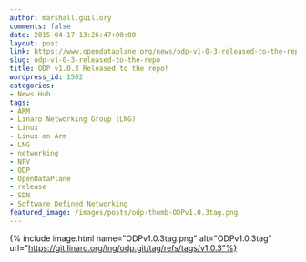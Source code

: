 ```yaml
---
author: marshall.guillory
comments: false
date: 2015-04-17 13:26:47+00:00
layout: post
link: https://www.opendataplane.org/news/odp-v1-0-3-released-to-the-repo/
slug: odp-v1-0-3-released-to-the-repo
title: ODP v1.0.3 Released to the repo!
wordpress_id: 1502
categories:
- News Hub
tags:
- ARM
- Linaro Networking Group (LNG)
- Linux
- Linux on Arm
- LNG
- networking
- NFV
- ODP
- OpenDataPlane
- release
- SDN
- Software Defined Networking
featured_image: /images/posts/odp-thumb-ODPv1.0.3tag.png
---
```

{% include image.html name="ODPv1.0.3tag.png" alt="ODPv1.0.3tag" url="https://git.linaro.org/lng/odp.git/tag/refs/tags/v1.0.3"%}
